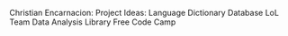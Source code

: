 Christian Encarnacion:
	Project Ideas:
		Language Dictionary Database
		LoL Team Data Analysis Library
		Free Code Camp

